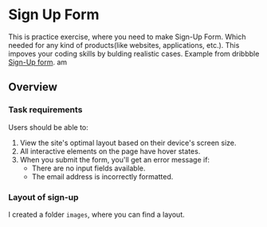 # Sign Up Form

This is practice exercise, where you need to make Sign-Up Form. Which needed for any kind of products(like websites, applications, etc.). This impoves your coding skills by bulding realistic cases. Example from dribbble [Sign-Up form](https://dribbble.com/shots/21515691-Challenge-Intro-component-with-signup-form?utm_source=Clipboard_Shot&utm_campaign=dusvy_m&utm_content=Challenge-%20Intro%20component%20with%20signup%20form&utm_medium=Social_Share&utm_source=Clipboard_Shot&utm_campaign=dusvy_m&utm_content=Challenge-%20Intro%20component%20with%20signup%20form&utm_medium=Social_Share).
am
## Overview

### Task requirements

Users should be able to:

1. View the site's optimal layout based on their device's screen size.
1. All interactive elements on the page have hover states.
1. When you submit the form, you'll get an error message if:
    * There are no input fields available.
    * The email address is incorrectly formatted.

### Layout of sign-up

I created a folder `images`, where you can find a layout.